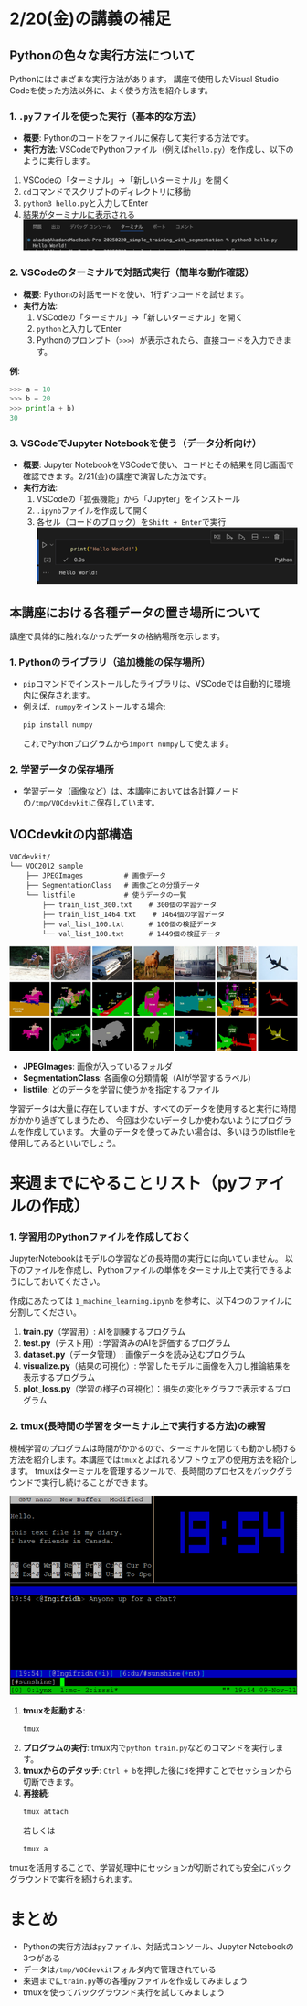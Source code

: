 # 2/20(金)の講義の補足

## Pythonの色々な実行方法について

Pythonにはさまざまな実行方法があります。
講座で使用したVisual Studio Codeを使った方法以外に、よく使う方法を紹介します。

### 1. `.py`ファイルを使った実行（基本的な方法）

- **概要**: Pythonのコードをファイルに保存して実行する方法です。
- **実行方法**: VSCodeでPythonファイル（例えば`hello.py`）を作成し、以下のように実行します。
1. VSCodeの「ターミナル」→「新しいターミナル」を開く
2. `cd`コマンドでスクリプトのディレクトリに移動
3. `python3 hello.py`と入力してEnter
4. 結果がターミナルに表示される
![alt text](img/supplement_00.png)

### 2. VSCodeのターミナルで対話式実行（簡単な動作確認）

- **概要**: Pythonの対話モードを使い、1行ずつコードを試せます。
- **実行方法**: 
  1. VSCodeの「ターミナル」→「新しいターミナル」を開く
  2. `python`と入力してEnter
  3. Pythonのプロンプト（`>>>`）が表示されたら、直接コードを入力できます。

**例**:
```python
>>> a = 10
>>> b = 20
>>> print(a + b)
30
```

### 3. VSCodeでJupyter Notebookを使う（データ分析向け）

- **概要**: Jupyter NotebookをVSCodeで使い、コードとその結果を同じ画面で確認できます。2/21(金)の講座で演習した方法です。
- **実行方法**:
  1. VSCodeの「拡張機能」から「Jupyter」をインストール
  2. `.ipynb`ファイルを作成して開く
  3. 各セル（コードのブロック）を`Shift + Enter`で実行
![alt text](img/supplement_01.png)

## 本講座における各種データの置き場所について

講座で具体的に触れなかったデータの格納場所を示します。

### 1. Pythonのライブラリ（追加機能の保存場所）

- `pip`コマンドでインストールしたライブラリは、VSCodeでは自動的に環境内に保存されます。
- 例えば、`numpy`をインストールする場合:
  ```bash
  pip install numpy
  ```
  これでPythonプログラムから`import numpy`して使えます。

### 2. 学習データの保存場所

- 学習データ（画像など）は、本講座においては各計算ノードの`/tmp/VOCdevkit`に保存しています。

## VOCdevkitの内部構造

```
VOCdevkit/
└── VOC2012_sample
    ├── JPEGImages          # 画像データ
    ├── SegmentationClass   # 画像ごとの分類データ
    └── listfile            # 使うデータの一覧
        ├── train_list_300.txt    # 300個の学習データ
        ├── train_list_1464.txt    # 1464個の学習データ
        ├── val_list_100.txt      # 100個の検証データ
        └── val_list_100.txt      # 1449個の検証データ
```
![vocdevkit](img/supplement_02.png)
- **JPEGImages**: 画像が入っているフォルダ
- **SegmentationClass**: 各画像の分類情報（AIが学習するラベル）
- **listfile**: どのデータを学習に使うかを指定するファイル

学習データは大量に存在していますが、すべてのデータを使用すると実行に時間がかかり過ぎてしまうため、
今回は少ないデータしか使わないようにプログラムを作成しています。
大量のデータを使ってみたい場合は、多いほうのlistfileを使用してみるといいでしょう。

# 来週までにやることリスト（pyファイルの作成）

### 1. 学習用のPythonファイルを作成しておく

JupyterNotebookはモデルの学習などの長時間の実行には向いていません。
以下のファイルを作成し、Pythonファイルの単体をターミナル上で実行できるようにしておいてください。

作成にあたっては `1_machine_learning.ipynb` を参考に、以下4つのファイルに分割してください。

1. **train.py**（学習用）: AIを訓練するプログラム
2. **test.py**（テスト用）: 学習済みのAIを評価するプログラム
3. **dataset.py**（データ管理）: 画像データを読み込むプログラム
4. **visualize.py**（結果の可視化）: 学習したモデルに画像を入力し推論結果を表示するプログラム
5. **plot_loss.py**（学習の様子の可視化）：損失の変化をグラフで表示するプログラム

### 2. tmux(長時間の学習をターミナル上で実行する方法)の練習

機械学習のプログラムは時間がかかるので、ターミナルを閉じても動かし続ける方法を紹介します。本講座では`tmux`とよばれるソフトウェアの使用方法を紹介します。
tmuxはターミナルを管理するツールで、長時間のプロセスをバックグラウンドで実行し続けることができます。

![tmux](img/supplement_03.png)
  1. **tmuxを起動する**:
     ```bash
     tmux
     ```
  2. **プログラムの実行**:
     tmux内で`python train.py`などのコマンドを実行します。
  3. **tmuxからのデタッチ**:
     `Ctrl + b`を押した後に`d`を押すことでセッションから切断できます。
  4. **再接続**:
     ```bash
     tmux attach
     ```
     若しくは
     ```bash
     tmux a
     ```
  
  tmuxを活用することで、学習処理中にセッションが切断されても安全にバックグラウンドで実行を続けられます。

# まとめ

- Pythonの実行方法は`py`ファイル、対話式コンソール、Jupyter Notebookの3つがある
- データは`/tmp/VOCdevkit`フォルダ内で管理されている
- 来週までに`train.py`等の各種`py`ファイルを作成してみましょう
- tmuxを使ってバックグラウンド実行を試してみましょう